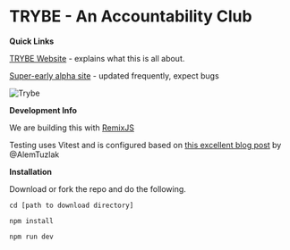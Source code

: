 # TRYBE - An Accountability Club

**Quick Links**

[TRYBE Website](https://www.jointhetrybe.com/) - explains what this is all about.

[Super-early alpha site](https://trybe-icy-smoke-8833.fly.dev/) - updated frequently, expect bugs

![Trybe](https://github.com/djscruggs/TRYBE/assets/41671/f8a3e71e-535d-4364-becb-20fb839adf8c)

**Development Info**

We are building this with [RemixJS](https://remix.run/)

Testing uses Vitest and is configured based on [this excellent blog post](https://alemtuzlak.hashnode.dev/integration-testing-remix-apps-with-vitest-typescript-docker#heading-setting-up-the-vitest-config) by @AlemTuzlak

**Installation**

Download or fork the repo and do the following.

`cd [path to download directory]`

`npm install`

`npm run dev`

